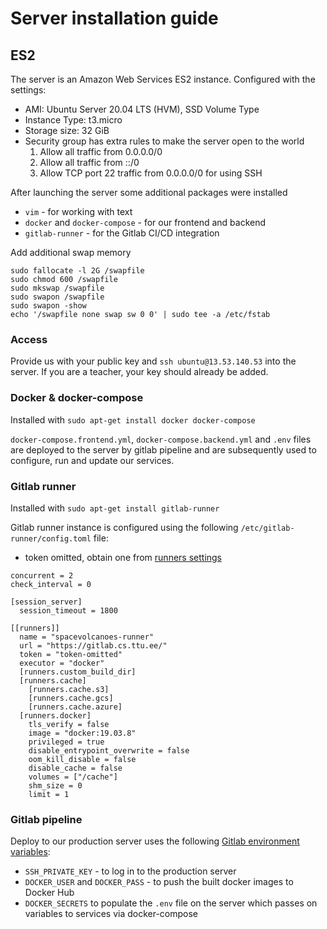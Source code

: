 # Server installation guide


## ES2

The server is an Amazon Web Services ES2 instance.
Configured with the settings: 
- AMI: Ubuntu Server 20.04 LTS (HVM), SSD Volume Type
- Instance Type: t3.micro
- Storage size: 32 GiB
- Security group has extra rules to make the server open to the world
    1. Allow all traffic from 0.0.0.0/0
    2. Allow all traffic from ::/0
    3. Allow TCP port 22 traffic from 0.0.0.0/0 for using SSH 

After launching the server some additional packages were installed
- `vim` - for working with text
- `docker` and `docker-compose` - for our frontend and backend
- `gitlab-runner` - for the Gitlab CI/CD integration

Add additional swap memory

```
sudo fallocate -l 2G /swapfile  
sudo chmod 600 /swapfile  
sudo mkswap /swapfile  
sudo swapon /swapfile  
sudo swapon -show  
echo '/swapfile none swap sw 0 0' | sudo tee -a /etc/fstab
```

### Access

Provide us with your public key and `ssh ubuntu@13.53.140.53` into the server.
If you are a teacher, your key should already be added.

### Docker & docker-compose

Installed with `sudo apt-get install docker docker-compose`

`docker-compose.frontend.yml`, `docker-compose.backend.yml` and `.env` files are deployed to the server by gitlab pipeline
and are subsequently used to configure, run and update our services.

### Gitlab runner

Installed with `sudo apt-get install gitlab-runner`

Gitlab runner instance is configured using the following `/etc/gitlab-runner/config.toml` file:

* token omitted, obtain one from [runners settings](https://gitlab.cs.ttu.ee/jakutt/team-02-spacevolcanoes-backend/-/settings/ci_cd#js-runners-settings)

```
concurrent = 2
check_interval = 0

[session_server]
  session_timeout = 1800

[[runners]]
  name = "spacevolcanoes-runner"
  url = "https://gitlab.cs.ttu.ee/"
  token = "token-omitted"
  executor = "docker"
  [runners.custom_build_dir]
  [runners.cache]
    [runners.cache.s3]
    [runners.cache.gcs]
    [runners.cache.azure]
  [runners.docker]
    tls_verify = false
    image = "docker:19.03.8"
    privileged = true
    disable_entrypoint_overwrite = false
    oom_kill_disable = false
    disable_cache = false
    volumes = ["/cache"]
    shm_size = 0
    limit = 1
```

### Gitlab pipeline

Deploy to our production server uses the following 
[Gitlab environment variables](https://gitlab.cs.ttu.ee/jakutt/team-02-spacevolcanoes-backend/-/settings/ci_cd#js-cicd-variables-settings):

- `SSH_PRIVATE_KEY` - to log in to the production server 
- `DOCKER_USER` and `DOCKER_PASS` - to push the built docker images to Docker Hub
- `DOCKER_SECRETS` to populate the `.env` file on the server which passes on variables to services via docker-compose
